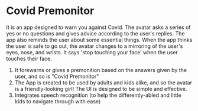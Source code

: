 # Covid Premonitor 

It is an app designed to warn you against Covid. 
The avatar asks a series of yes or no questions and gives advice according to the user's replies. The app also reminds the user about some essential things. When the app thinks the user is safe to go out, the avatar changes to a mirroring of the user's eyes, nose, and wrists. It says 'stop touching your face’ when the user touches their face.
1. It forewarns or gives a premonition based on the answers given by the user, and so is "Covid Premonitor"
2. The App is created to be used by adults and kids alike, and so the avatar is a friendly-looking girl! The UI is designed to be simple and effective.
3. Integrates speech recognition (to help the differently-abled and little kids to navigate through with ease)
